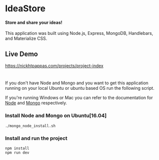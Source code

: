 # IdeaStore

#### Store and share your ideas!

This application was built using Node.js, Express, MongoDB, Handlebars, and Materialize CSS.

## Live Demo

https://nickhtpappas.com/projects/project-index

#

If you don't have Node and Mongo and you want to get this application running on your local Ubuntu or ubuntu based OS run the following script.

If you're running Windows or Mac you can refer to the documentation for [Node](https://nodejs.org/en/download/) and [Mongo](https://docs.mongodb.com/manual/administration/install-community/) respectively.

### Install Node and Mongo on Ubuntu[16.04]

```
./mongo_node_install.sh
```

### Install and run the project

```
npm install
npm run dev
```
